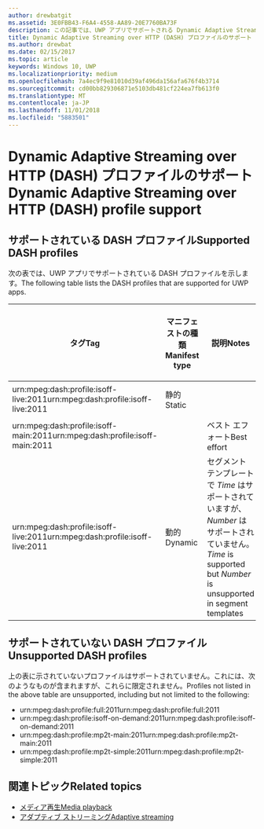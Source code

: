 ```yaml
---
author: drewbatgit
ms.assetid: 3E0FBB43-F6A4-4558-AA89-20E7760BA73F
description: この記事では、UWP アプリでサポートされる Dynamic Adaptive Streaming over HTTP (DASH) プロファイルの一覧を示します。
title: Dynamic Adaptive Streaming over HTTP (DASH) プロファイルのサポート
ms.author: drewbat
ms.date: 02/15/2017
ms.topic: article
keywords: Windows 10, UWP
ms.localizationpriority: medium
ms.openlocfilehash: 7a4ec9f9e81010d39af496da156afa676f4b3714
ms.sourcegitcommit: cd00bb829306871e5103db481cf224ea7fb613f0
ms.translationtype: MT
ms.contentlocale: ja-JP
ms.lasthandoff: 11/01/2018
ms.locfileid: "5883501"
---
```

# <a name="dynamic-adaptive-streaming-over-http-dash-profile-support"></a><span data-ttu-id="30a63-104">Dynamic Adaptive Streaming over HTTP (DASH) プロファイルのサポート</span><span class="sxs-lookup"><span data-stu-id="30a63-104">Dynamic Adaptive Streaming over HTTP (DASH) profile support</span></span>


## <a name="supported-dash-profiles"></a><span data-ttu-id="30a63-105">サポートされている DASH プロファイル</span><span class="sxs-lookup"><span data-stu-id="30a63-105">Supported DASH profiles</span></span>
<span data-ttu-id="30a63-106">次の表では、UWP アプリでサポートされている DASH プロファイルを示します。</span><span class="sxs-lookup"><span data-stu-id="30a63-106">The following table lists the DASH profiles that are supported for UWP apps.</span></span>

|<span data-ttu-id="30a63-107">タグ</span><span class="sxs-lookup"><span data-stu-id="30a63-107">Tag</span></span> | <span data-ttu-id="30a63-108">マニフェストの種類</span><span class="sxs-lookup"><span data-stu-id="30a63-108">Manifest type</span></span> | <span data-ttu-id="30a63-109">説明</span><span class="sxs-lookup"><span data-stu-id="30a63-109">Notes</span></span>|<span data-ttu-id="30a63-110">7 月にリリースされた Windows 10</span><span class="sxs-lookup"><span data-stu-id="30a63-110">July release of Windows 10</span></span>|<span data-ttu-id="30a63-111">Windows 10 バージョン 1511</span><span class="sxs-lookup"><span data-stu-id="30a63-111">Windows 10, Version 1511</span></span>|<span data-ttu-id="30a63-112">Windows 10 バージョン 1607</span><span class="sxs-lookup"><span data-stu-id="30a63-112">Windows 10, Version 1607</span></span> |<span data-ttu-id="30a63-113">Windows 10 バージョン 1607</span><span class="sxs-lookup"><span data-stu-id="30a63-113">Windows 10, Version 1607</span></span> |<span data-ttu-id="30a63-114">Windows 10 Version 1703</span><span class="sxs-lookup"><span data-stu-id="30a63-114">Windows 10, Version 1703</span></span>|
|----------------|------|-------|-----------|--------------|---------|-------|--------|
|<span data-ttu-id="30a63-115">urn:mpeg&#58;dash:profile:isoff-live:2011</span><span class="sxs-lookup"><span data-stu-id="30a63-115">urn:mpeg&#58;dash:profile:isoff-live:2011</span></span> | <span data-ttu-id="30a63-116">静的</span><span class="sxs-lookup"><span data-stu-id="30a63-116">Static</span></span> |     |<span data-ttu-id="30a63-117">サポートされる</span><span class="sxs-lookup"><span data-stu-id="30a63-117">Supported</span></span>            |  <span data-ttu-id="30a63-118">サポートされる</span><span class="sxs-lookup"><span data-stu-id="30a63-118">Supported</span></span>              | <span data-ttu-id="30a63-119">サポートされる</span><span class="sxs-lookup"><span data-stu-id="30a63-119">Supported</span></span>        |<span data-ttu-id="30a63-120">サポートされる</span><span class="sxs-lookup"><span data-stu-id="30a63-120">Supported</span></span>| <span data-ttu-id="30a63-121">サポートされる</span><span class="sxs-lookup"><span data-stu-id="30a63-121">Supported</span></span>|
|<span data-ttu-id="30a63-122">urn:mpeg&#58;dash:profile:isoff-main:2011</span><span class="sxs-lookup"><span data-stu-id="30a63-122">urn:mpeg&#58;dash:profile:isoff-main:2011</span></span> |        | <span data-ttu-id="30a63-123">ベスト エフォート</span><span class="sxs-lookup"><span data-stu-id="30a63-123">Best effort</span></span> | <span data-ttu-id="30a63-124">サポートされる</span><span class="sxs-lookup"><span data-stu-id="30a63-124">Supported</span></span>            |  <span data-ttu-id="30a63-125">サポートされる</span><span class="sxs-lookup"><span data-stu-id="30a63-125">Supported</span></span>              | <span data-ttu-id="30a63-126">サポートされる</span><span class="sxs-lookup"><span data-stu-id="30a63-126">Supported</span></span>        |<span data-ttu-id="30a63-127">サポートされる</span><span class="sxs-lookup"><span data-stu-id="30a63-127">Supported</span></span>| <span data-ttu-id="30a63-128">サポートされる</span><span class="sxs-lookup"><span data-stu-id="30a63-128">Supported</span></span>|
|<span data-ttu-id="30a63-129">urn:mpeg&#58;dash:profile:isoff-live:2011</span><span class="sxs-lookup"><span data-stu-id="30a63-129">urn:mpeg&#58;dash:profile:isoff-live:2011</span></span> | <span data-ttu-id="30a63-130">動的</span><span class="sxs-lookup"><span data-stu-id="30a63-130">Dynamic</span></span> | <span data-ttu-id="30a63-131">セグメント テンプレートで $Time$ はサポートされていますが、$Number$ はサポートされていません。</span><span class="sxs-lookup"><span data-stu-id="30a63-131">$Time$ is supported but $Number$ is unsupported in segment templates</span></span> | <span data-ttu-id="30a63-132">サポートされない</span><span class="sxs-lookup"><span data-stu-id="30a63-132">Not Supported</span></span>            | <span data-ttu-id="30a63-133">サポートされない</span><span class="sxs-lookup"><span data-stu-id="30a63-133">Not Supported</span></span>              | <span data-ttu-id="30a63-134">サポートされない</span><span class="sxs-lookup"><span data-stu-id="30a63-134">Not Supported</span></span>        |<span data-ttu-id="30a63-135">サポートされない</span><span class="sxs-lookup"><span data-stu-id="30a63-135">Not Supported</span></span>| <span data-ttu-id="30a63-136">サポートされる</span><span class="sxs-lookup"><span data-stu-id="30a63-136">Supported</span></span>|


## <a name="unsupported-dash-profiles"></a><span data-ttu-id="30a63-137">サポートされていない DASH プロファイル</span><span class="sxs-lookup"><span data-stu-id="30a63-137">Unsupported DASH profiles</span></span>
<span data-ttu-id="30a63-138">上の表に示されていないプロファイルはサポートされていません。これには、次のようなものが含まれますが、これらに限定されません。</span><span class="sxs-lookup"><span data-stu-id="30a63-138">Profiles not listed in the above table are unsupported, including but not limited to the following:</span></span>

* <span data-ttu-id="30a63-139">urn:mpeg&#58;dash:profile:full:2011</span><span class="sxs-lookup"><span data-stu-id="30a63-139">urn:mpeg&#58;dash:profile:full:2011</span></span>
* <span data-ttu-id="30a63-140">urn:mpeg&#58;dash:profile:isoff-on-demand:2011</span><span class="sxs-lookup"><span data-stu-id="30a63-140">urn:mpeg&#58;dash:profile:isoff-on-demand:2011</span></span>
* <span data-ttu-id="30a63-141">urn:mpeg&#58;dash:profile:mp2t-main:2011</span><span class="sxs-lookup"><span data-stu-id="30a63-141">urn:mpeg&#58;dash:profile:mp2t-main:2011</span></span>
* <span data-ttu-id="30a63-142">urn:mpeg&#58;dash:profile:mp2t-simple:2011</span><span class="sxs-lookup"><span data-stu-id="30a63-142">urn:mpeg&#58;dash:profile:mp2t-simple:2011</span></span>


## <a name="related-topics"></a><span data-ttu-id="30a63-143">関連トピック</span><span class="sxs-lookup"><span data-stu-id="30a63-143">Related topics</span></span>

* [<span data-ttu-id="30a63-144">メディア再生</span><span class="sxs-lookup"><span data-stu-id="30a63-144">Media playback</span></span>](media-playback.md)
* [<span data-ttu-id="30a63-145">アダプティブ ストリーミング</span><span class="sxs-lookup"><span data-stu-id="30a63-145">Adaptive streaming</span></span>](adaptive-streaming.md)
 

 




